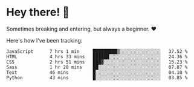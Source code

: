 # Hey there! 👋
Sometimes breaking and entering, but always a beginner. ❤️

Here's how I've been tracking:
<!--START_SECTION:waka-->

```text
JavaScript      7 hrs 1 min     █████████▒░░░░░░░░░░░░░░░   37.52 %
HTML            4 hrs 33 mins   ██████░░░░░░░░░░░░░░░░░░░   24.36 %
CSS             2 hrs 51 mins   ███▓░░░░░░░░░░░░░░░░░░░░░   15.23 %
Sass            1 hr 28 mins    ██░░░░░░░░░░░░░░░░░░░░░░░   07.87 %
Text            46 mins         █░░░░░░░░░░░░░░░░░░░░░░░░   04.10 %
Python          43 mins         █░░░░░░░░░░░░░░░░░░░░░░░░   03.85 %
```

<!--END_SECTION:waka-->
